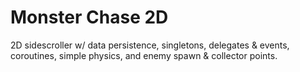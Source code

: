 # Monster Chase 2D
 2D sidescroller w/ data persistence, singletons, delegates & events, coroutines, simple physics, and enemy spawn & collector points.
